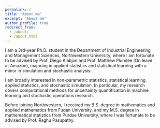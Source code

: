```yaml
---
permalink: /
title: "About me"
excerpt: "About me"
author_profile: true
redirect_from: 
  - /about/
  - /about.html
---
```


I am a 3rd-year Ph.D. student in the Department of Industrial Engineering and Management Sciences, Northwestern University, where I am fortunate to be advised by Prof. Diego Klabjan and Prof. Matthew Plumlee (On leave at Amazon), majoring in applied statistics and statistical learning with a minor in simulation and stochastic analysis.

I am broadly interested in non-parametric statistics, statistical learning, applied statistics, and stochastic simulation. In particular, my research covers computational methods for uncertainty quantification in machine learning and stochastic operations research.

Before joining Northwestern, I received my B.S. degree in mathematics and applied mathematics from Fudan University, and my M.S. degree in mathematical statistics from Purdue University, where I was fortunate to be advised by Prof. Raghu Pasupathy.
